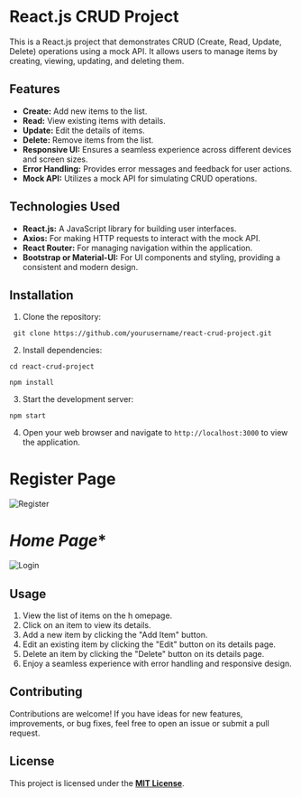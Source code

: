 # React.js CRUD Project
This is a React.js project that demonstrates CRUD (Create, Read, Update, Delete) operations using a mock API. It allows users to manage items by creating, viewing, updating, and deleting them.
## Features
-  **Create:** Add new items to the list. 
-  **Read:** View existing items with details.
 -  **Update:** Edit the details of items. 
 -  **Delete:** Remove items from the list.
  -  **Responsive UI:** Ensures a seamless experience across different devices and screen sizes. 
  -  **Error Handling:** Provides error messages and feedback for user actions.
   -  **Mock API:** Utilizes a mock API for simulating CRUD operations.
## Technologies Used
-  **React.js:** A JavaScript library for building user interfaces.
 -  **Axios:** For making HTTP requests to interact with the mock API. 
 -  **React Router:** For managing navigation within the application. 
 -  **Bootstrap or Material-UI:** For UI components and styling, providing a consistent and modern design.
## Installation
1. Clone the repository:
```
 git clone https://github.com/yourusername/react-crud-project.git
```
2.  Install dependencies:
```
cd react-crud-project

npm install
```

3.  Start the development server:
```
npm start
```

4.  Open your web browser and navigate to `http://localhost:3000` to view the application.

# **Register Page**
![Register](https://github.com/ravi-143kiran/CRUD-Operations-React.js/assets/119074585/b5fecf41-1bd5-4c01-8705-6b9ef91cef7d)

# *Home Page**
![Login](https://github.com/ravi-143kiran/CRUD-Operations-React.js/assets/119074585/1f809c94-affa-4e53-bd02-509cc886187a)

## Usage
1.  View the list of items on the h
omepage.
2.  Click on an item to view its details.
3.  Add a new item by clicking the "Add Item" button.
4.  Edit an existing item by clicking the "Edit" button on its details page.
5.  Delete an item by clicking the "Delete" button on its details page.
6.  Enjoy a seamless experience with error handling and responsive design.
## Contributing
Contributions are welcome! If you have ideas for new features, improvements, or bug fixes, feel free to open an issue or submit a pull request.
## License
This project is licensed under the **[MIT License](https://opensource.org/license/mit/ "Optional Title")**.
